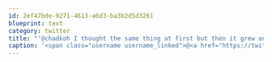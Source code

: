```yaml
---
id: 2ef47bde-9271-4613-a6d3-ba3b2d5d3261
blueprint: text
category: twitter
title: "'@chadkoh I thought the same thing at first but then it grew on me."
caption: '<span class="username username_linked">@<a href="https://twitter.com/chadkoh" title="Chad Kohalyk">chadkoh</a></span> I thought the same thing at first but then it grew on me.'
---
```

